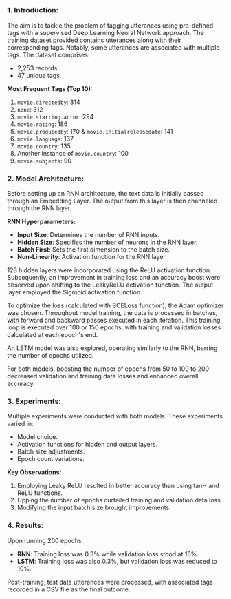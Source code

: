 ## 
### 1. Introduction:

The aim is to tackle the problem of tagging utterances using pre-defined tags with a supervised Deep Learning Neural Network approach. The training dataset provided contains utterances along with their corresponding tags. Notably, some utterances are associated with multiple tags. The dataset comprises:
- 2,253 records.
- 47 unique tags.

**Most Frequent Tags (Top 10):**
1. `movie.directedby`: 314
2. `none`: 312
3. `movie.starring.actor`: 294
4. `movie.rating`: 186
5. `movie.producedby`: 170 & `movie.initialreleasedate`: 141
6. `movie.language`: 137
7. `movie.country`: 135
8. Another instance of `movie.country`: 100
9. `movie.subjects`: 90

### 2. Model Architecture:

Before setting up an RNN architecture, the text data is initially passed through an Embedding Layer. The output from this layer is then channeled through the RNN layer. 

**RNN Hyperparameters:**
- **Input Size**: Determines the number of RNN inputs.
- **Hidden Size**: Specifies the number of neurons in the RNN layer.
- **Batch First**: Sets the first dimension to the batch size.
- **Non-Linearity**: Activation function for the RNN layer.

128 hidden layers were incorporated using the ReLU activation function. Subsequently, an improvement in training loss and an accuracy boost were observed upon shifting to the LeakyReLU activation function. The output layer employed the Sigmoid activation function. 

To optimize the loss (calculated with BCELoss function), the Adam optimizer was chosen. Throughout model training, the data is processed in batches, with forward and backward passes executed in each iteration. This training loop is executed over 100 or 150 epochs, with training and validation losses calculated at each epoch's end.

An LSTM model was also explored, operating similarly to the RNN, barring the number of epochs utilized.

For both models, boosting the number of epochs from 50 to 100 to 200 decreased validation and training data losses and enhanced overall accuracy.

### 3. Experiments:

Multiple experiments were conducted with both models. These experiments varied in:
- Model choice.
- Activation functions for hidden and output layers.
- Batch size adjustments.
- Epoch count variations.

**Key Observations:**
1. Employing Leaky ReLU resulted in better accuracy than using tanH and ReLU functions.
2. Upping the number of epochs curtailed training and validation data loss.
3. Modifying the input batch size brought improvements.

### 4. Results:

Upon running 200 epochs:
- **RNN**: Training loss was 0.3% while validation loss stood at 18%.
- **LSTM**: Training loss was also 0.3%, but validation loss was reduced to 10%.

Post-training, test data utterances were processed, with associated tags recorded in a CSV file as the final outcome.
